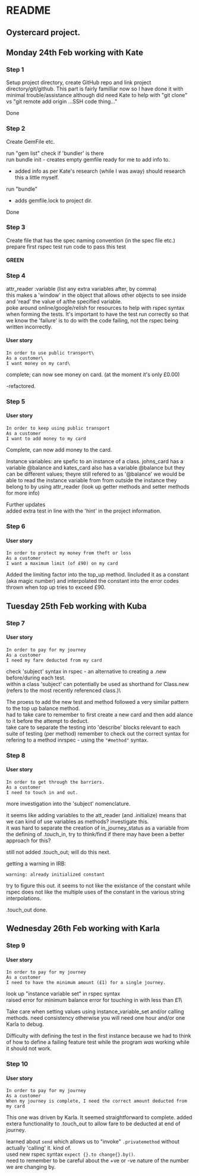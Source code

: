 # README
## Oystercard project. 

## Monday 24th Feb working with Kate

### Step 1
Setup project directory, create GitHub repo and link project directory/git/github.
This part is fairly familliar now so I have done it with minimal trouble/assistance although did need Kate to help with "git clone" vs "git remote add origin ...SSH code thing..."

Done

### Step 2
Create GemFile etc.

run "gem list"
check if 'bundler' is there\
run bundle init - creates empty gemfile ready for me to add info to.
 - added info as per Kate's research (while I was away) should research this a little myself.

 run "bundle"
 
 - adds gemfile.lock to project dir.

Done

### Step 3
Create file that has the spec naming convention (in the spec file etc.)
prepare first rspec test
run code to pass this test
#### GREEN

### Step 4
attr_reader :variable (list any extra variables after, by comma)\
this makes a 'window' in the object that allows other objects to see inside and 'read' the value of a/the specified variable. \
poke around online/google/relish for resources to help with rspec syntax when forming the tests. It's important to have the test run correctly so that we know the 'failure' is to do with the code failing, not the rspec being written incorrectly. 

#### User story
```
In order to use public transport\
As a customer\
I want money on my card\
```

complete; can now see money on card. (at the moment it's only £0.00)

-refactored.

### Step 5
#### User story
```
In order to keep using public transport
As a customer
I want to add money to my card
```

Complete, can now add money to the card.

Instance variables:
are spefic to an instance of a class. johns_card has a variable @balance and kates_card also has a variable @balance but they can be different values; theyre still refered to as '@balance'
we would be able to read the instance variable from from outside the instance they belong to by using attr_reader (look up getter methods and setter methods for more info)

Further updates\
added extra test in line with the 'hint' in the project information.

### Step 6
#### User story
```
In order to protect my money from theft or loss
As a customer
I want a maximum limit (of £90) on my card
```
Added the limiting factor into the top_up method. Iincluded it as a constant (aka magic number) and interpolated the constant into the error codes thrown when top up tries to exceed £90.

## Tuesday 25th Feb working with Kuba

### Step 7
#### User story
```
In order to pay for my journey
As a customer
I need my fare deducted from my card
```

check 'subject' syntax in rspec - an alternative to creating a .new before/during each test.\
within a class 'subject' can potentially be used as shorthand for Class.new (refers to the most recently referenced class.)\

The proess to add the new test and method followed a very similar pattern to the top up balance method. \
had to take care to remember to first create a new card and then add alance to it before the attempt to deduct. \
take care to separate the testing into 'describe' blocks relevant to each suite of testing (per method) remember to check out the correct syntax for refering to a method inrspec - using the `"#method"` syntax.

### Step 8
#### User story
```
In order to get through the barriers.
As a customer
I need to touch in and out.
```

more investigation into the 'subject' nomenclature. 

it seems like adding variables to the att_reader (and .initialize) means that we can kind of use variables as methods? investigate this. \
it was hard to separate the creation of in_journey_status as a variable from the defining of .touch_in, try to think/find if there may have been a better approach for this?

still not added .touch_out; will do this next.

getting a warning in IRB:
```
warning: already initialized constant
```
try to figure this out. it seems to not like the existance of the constant while rspec does not like the multiple uses of the constant in the various string interpolations.

.touch_out done.

## Wednesday 26th Feb working with Karla
### Step 9
#### User story
```
In order to pay for my journey
As a customer
I need to have the minimum amount (£1) for a single journey.
```

look up "instance variable set" in rspec syntax\
raised error for minimum balance error for touching in with less than £1\

Take care when setting values using instance_variable_set and/or calling methods. need consistency otherwise you will need one hour and/or one Karla to debug.

Difficulty with defining the test in the first instance because we had to think of how to define a failing feature test while the program *was* working while it should not work.

### Step 10
#### User story
```
In order to pay for my journey
As a customer
When my journey is complete, I need the correct amount deducted from my card
```

This one was driven by Karla. It seemed straightforward to complete. added extera functionality to .touch_out to allow fare to be deducted at end of journey.

learned about `send` which allows us to "invoke" `.privatemethod` without actually 'calling' it. kind of. \
used new rspec syntax `expect {}.to change{}.by()`.\
need to remember to be careful about the +ve or -ve nature of the number we are changing by.
